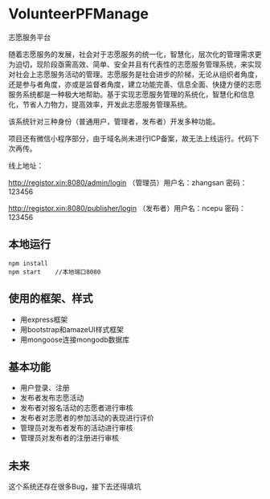 # VolunteerPFManage

志愿服务平台

随着志愿服务的发展，社会对于志愿服务的统一化，智慧化，层次化的管理需求更为迫切，现阶段亟需高效、简单、安全并且有代表性的志愿服务管理系统，来实现对社会上志愿服务活动的管理。志愿服务是社会进步的阶梯，无论从组织者角度，还是参与者角度，亦或是监督者角度，建立功能完善、信息全面、快捷方便的志愿服务系统都是一种极大地帮助。基于实现志愿服务管理的系统化，智慧化和信息化，节省人力物力，提高效率，开发此志愿服务管理系统。

该系统针对三种身份（普通用户，管理者，发布者）开发多种功能。

项目还有微信小程序部分，由于域名尚未进行ICP备案，故无法上线运行。代码下次再传。

线上地址：

http://registor.xin:8080/admin/login （管理员）用户名：zhangsan 密码：123456

http://registor.xin:8080/publisher/login （发布者）用户名：ncepu 密码：123456

## 本地运行

```
npm install
npm start    //本地端口8080
```

## 使用的框架、样式

- 用express框架
- 用bootstrap和amazeUI样式框架
- 用mongoose连接mongodb数据库

## 基本功能

- 用户登录、注册
- 发布者发布志愿活动
- 发布者对报名活动的志愿者进行审核
- 发布者对志愿者的参加活动的表现进行评价
- 管理员对发布者发布的活动进行审核
- 管理员对发布者的注册进行审核

## 未来

这个系统还存在很多Bug，接下去还得填坑